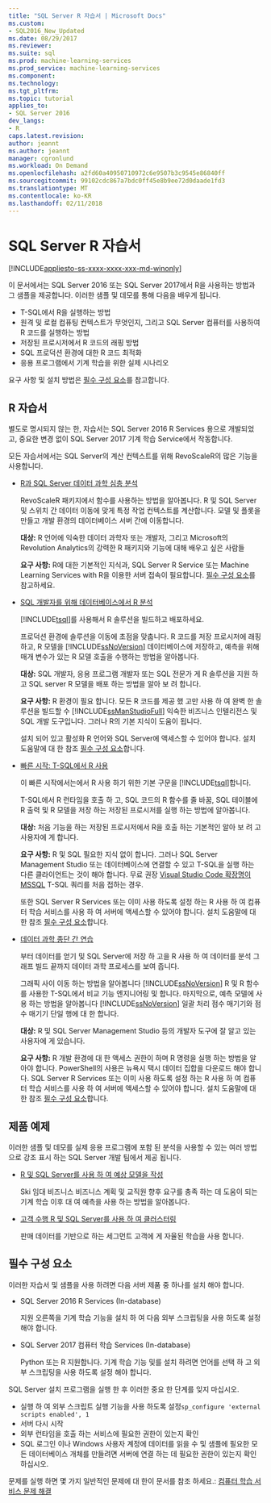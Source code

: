 ```yaml
---
title: "SQL Server R 자습서 | Microsoft Docs"
ms.custom:
- SQL2016_New_Updated
ms.date: 08/29/2017
ms.reviewer: 
ms.suite: sql
ms.prod: machine-learning-services
ms.prod_service: machine-learning-services
ms.component: 
ms.technology: 
ms.tgt_pltfrm: 
ms.topic: tutorial
applies_to:
- SQL Server 2016
dev_langs:
- R
caps.latest.revision: 
author: jeannt
ms.author: jeannt
manager: cgronlund
ms.workload: On Demand
ms.openlocfilehash: a2fd60a40950710972c6e9507b3c9545e86840ff
ms.sourcegitcommit: 99102cdc867a7bdc0ff45e8b9ee72d0daade1fd3
ms.translationtype: MT
ms.contentlocale: ko-KR
ms.lasthandoff: 02/11/2018
---
```

# <a name="sql-server-r-tutorials"></a>SQL Server R 자습서
[!INCLUDE[appliesto-ss-xxxx-xxxx-xxx-md-winonly](../../includes/appliesto-ss-xxxx-xxxx-xxx-md-winonly.md)]

이 문서에서는 SQL Server 2016 또는 SQL Server 2017에서 R을 사용하는 방법과 그 샘플을 제공합니다. 이러한 샘플 및 데모를 통해 다음을 배우게 됩니다.

+ T-SQL에서 R을 실행하는 방법
+ 원격 및 로컬 컴퓨팅 컨텍스트가 무엇인지, 그리고 SQL Server 컴퓨터를 사용하여 R 코드를 실행하는 방법
+ 저장된 프로시저에서 R 코드의 래핑 방법
+ SQL 프로덕션 환경에 대한 R 코드 최적화
+ 응용 프로그램에서 기계 학습을 위한 실제 시나리오

요구 사항 및 설치 방법은 [필수 구성 요소](#bkmk_Prerequisites)를 참고합니다.

## <a name="bkmk_sqltutorials"></a>R 자습서

별도로 명시되지 않는 한, 자습서는 SQL Server 2016 R Services 용으로 개발되었고, 중요한 변경 없이 SQL Server 2017 기계 학습 Service에서 작동합니다.

모든 자습서에서는 SQL Server의 계산 컨텍스트를 위해 RevoScaleR의 많은 기능을 사용합니다.

+ [R과 SQL Server 데이터 과학 심층 분석](../tutorials/deepdive-data-science-deep-dive-using-the-revoscaler-packages.md)

  RevoScaleR 패키지에서 함수를 사용하는 방법을 알아봅니다. R 및 SQL Server 및 스위치 간 데이터 이동에 맞게 특정 작업 컨텍스트를 계산합니다. 모델 및 플롯을 만들고 개발 환경의 데이터베이스 서버 간에 이동합니다.

  **대상:** R 언어에 익숙한 데이터 과학자 또는 개발자, 그리고 Microsoft의 Revolution Analytics의 강력한 R 패키지와 기능에 대해 배우고 싶은 사람들 

  **요구 사항:** R에 대한 기본적인 지식과, SQL Server R Service 또는 Machine Learning Services with R을 이용한 서버 접속이 필요합니다. [필수 구성 요소](#bkmk_Prerequisites)를 참고하세요.

+ [SQL 개발자를 위해 데이터베이스에서 R 분석](../tutorials/sqldev-in-database-r-for-sql-developers.md)

  [!INCLUDE[tsql](../../includes/tsql-md.md)]를 사용해서 R 솔루션을 빌드하고 배포하세요.

  프로덕션 환경에 솔루션을 이동에 초점을 맞춥니다. R 코드를 저장 프로시저에 래핑하고, R 모델을 [!INCLUDE[ssNoVersion](../../includes/ssnoversion-md.md)] 데이터베이스에 저장하고, 예측을 위해 매개 변수가 있는 R 모델 호출을 수행하는 방법을 알아봅니다.

  **대상:** SQL 개발자, 응용 프로그램 개발자 또는 SQL 전문가 게 R 솔루션을 지원 하 고 SQL server R 모델을 배포 하는 방법을 알아 보 려 합니다.

  **요구 사항:** R 환경이 필요 합니다. 모든 R 코드를 제공 했 고만 사용 하 여 완벽 한 솔루션을 빌드할 수 [!INCLUDE[ssManStudioFull](../../includes/ssmanstudiofull-md.md)] 익숙한 비즈니스 인텔리전스 및 SQL 개발 도구입니다. 그러나 R의 기본 지식이 도움이 됩니다.

  설치 되어 있고 활성화 R 언어와 SQL Server에 액세스할 수 있어야 합니다. 설치 도움말에 대 한 참조 [필수 구성 요소](#bkmk_Prerequisites)합니다.

+ [빠른 시작: T-SQL에서 R 사용](../tutorials/rtsql-using-r-code-in-transact-sql-quickstart.md)

  이 빠른 시작에서는에서 R 사용 하기 위한 기본 구문을 [!INCLUDE[tsql](../../includes/tsql-md.md)]합니다.

  T-SQL에서 R 런타임을 호출 하 고, SQL 코드의 R 함수를 줄 바꿈, SQL 테이블에 R 출력 및 R 모델을 저장 하는 저장된 프로시저를 실행 하는 방법에 알아봅니다.

  **대상:** 처음 기능을 하는 저장된 프로시저에서 R을 호출 하는 기본적인 알아 보 려 고 사용자에 게 합니다.

  **요구 사항:** R 및 SQL 필요한 지식 없이 합니다. 그러나 SQL Server Management Studio 또는 데이터베이스에 연결할 수 있고 T-SQL을 실행 하는 다른 클라이언트는 것이 해야 합니다. 무료 권장 [Visual Studio Code 확장명이 MSSQL](https://marketplace.visualstudio.com/items?itemName=ms-mssql.mssql) T-SQL 쿼리를 처음 접하는 경우.

  또한 SQL Server R Services 또는 이미 사용 하도록 설정 하는 R 사용 하 여 컴퓨터 학습 서비스를 사용 하 여 서버에 액세스할 수 있어야 합니다. 설치 도움말에 대 한 참조 [필수 구성 요소](#bkmk_Prerequisites)합니다.

+ [데이터 과학 종단 간 연습](../tutorials/walkthrough-data-science-end-to-end-walkthrough.md)

  부터 데이터를 얻기 및 SQL Server에 저장 하 고을 R 사용 하 여 데이터를 분석 그래프 빌드 끝까지 데이터 과학 프로세스를 보여 줍니다.

  그래픽 사이 이동 하는 방법을 알아봅니다 [!INCLUDE[ssNoVersion](../../includes/ssnoversion-md.md)] R 및 R 함수를 사용한 T-SQL에서 비교 기능 엔지니어링 및 합니다. 마지막으로, 예측 모델에 사용 하는 방법을 알아봅니다 [!INCLUDE[ssNoVersion](../../includes/ssnoversion-md.md)] 일괄 처리 점수 매기기와 점수 매기기 단일 행에 대 한 합니다.

  **대상:** R 및 SQL Server Management Studio 등의 개발자 도구에 잘 알고 있는 사용자에 게 있습니다.

  **요구 사항:** R 개발 환경에 대 한 액세스 권한이 하며 R 명령을 실행 하는 방법을 알아야 합니다. PowerShell의 사용은 뉴욕시 택시 데이터 집합을 다운로드 해야 합니다. SQL Server R Services 또는 이미 사용 하도록 설정 하는 R 사용 하 여 컴퓨터 학습 서비스를 사용 하 여 서버에 액세스할 수 있어야 합니다. 설치 도움말에 대 한 참조 [필수 구성 요소](#bkmk_Prerequisites)합니다.

## <a name ="bkmk_samples"></a>제품 예제

이러한 샘플 및 데모를 실제 응용 프로그램에 포함 된 분석을 사용할 수 있는 여러 방법으로 강조 표시 하는 SQL Server 개발 팀에서 제공 됩니다.

+ [R 및 SQL Server를 사용 하 여 예상 모델을 작성](https://microsoft.github.io/sql-ml-tutorials/R/rentalprediction)

  Ski 임대 비즈니스 비즈니스 계획 및 교직원 향후 요구를 충족 하는 데 도움이 되는 기계 학습 이후 대 여 예측을 사용 하는 방법을 알아봅니다.

+ [고객 수행 R 및 SQL Server를 사용 하 여 클러스터링](https://microsoft.github.io/sql-ml-tutorials/R/customerclustering/)

  판매 데이터를 기반으로 하는 세그먼트 고객에 게 자율된 학습을 사용 합니다.

## <a name="bkmk_Prerequisites"></a>필수 구성 요소

이러한 자습서 및 샘플을 사용 하려면 다음 서버 제품 중 하나를 설치 해야 합니다.

+ SQL Server 2016 R Services (In-database)
  
  지원 오른쪽을 기계 학습 기능을 설치 하 여 다음 외부 스크립팅을 사용 하도록 설정 해야 합니다.

+ SQL Server 2017 컴퓨터 학습 Services (In-database)
  
  Python 또는 R 지원합니다. 기계 학습 기능 및를 설치 하려면 언어를 선택 하 고 외부 스크립팅을 사용 하도록 설정 해야 합니다.

SQL Server 설치 프로그램을 실행 한 후 이러한 중요 한 단계를 잊지 마십시오.

+ 실행 하 여 외부 스크립트 실행 기능을 사용 하도록 설정`sp_configure 'external scripts enabled', 1`
+ 서버 다시 시작
+ 외부 런타임을 호출 하는 서비스에 필요한 권한이 있는지 확인
+ SQL 로그인 이나 Windows 사용자 계정에 데이터를 읽을 수 및 샘플에 필요한 모든 데이터베이스 개체를 만들려면 서버에 연결 하는 데 필요한 권한이 있는지 확인 하십시오.

문제를 실행 하면 몇 가지 일반적인 문제에 대 한이 문서를 참조 하세요.: [컴퓨터 학습 서비스 문제 해결](../machine-learning-troubleshooting-faq.md)
